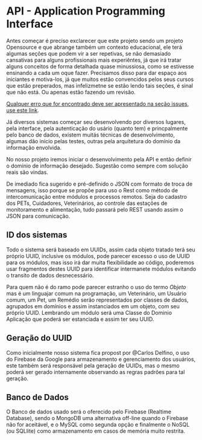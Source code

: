 API - Application Programming Interface
=======================================

Antes começar é preciso exclarecer que este projeto sendo um projeto Opensource e que abrange também um contexto educacional, ele terá algumas seções que podem vir a ser repetivas, se não demasiado cansativas para alguns profissionais mais experiêntes, já que irá tratar alguns conceitos de forma detalhada quase minussiosa, como se estivesse ensinando a cada um oque fazer. Precisamos disso para dar espaço aos iniciantes e motiva-los, já que muitos estão convencidos pelos seus cursos que estão preperados, mas infelizmetne se estão lendo tais seções, é sinal que não está. Ou apenas estão fazendo um revisão.

[Qualquer erro que for encontrado deve ser apresentado na seção issues, use este link](http://bit.ly/streetpet-sugestoes).

Já diversos sistemas começar seu desenvolvendo por diversos lugares, pela interface, pela autenticação do usário (quanto tem) e princpalmente pelo banco de dados, existem muitás técnicas de desenvolvimento, algumas dão inicio pelas testes, outras pela arquitetura do domínio da informação envolvida.

No nosso projeto iremos iniciar o desenvolvimento pela API e então definir o domínio de informação desejado. Sugestão como sempre com solução reais são vindas.

De imediado fica sugerido e pré-definido o JSON com formato de troca de mensagens, isso porque se propõe para uso o Rest como método de intercomunicação entre módulos e processos remotos. Seja do cadastro dos PETs, Cuidadores, Veterinários, ao controle das estações de monitoramento e alimentação, tudo passará pelo REST usando assim o JSON para comunicação.

## ID dos sistemas

Todo o sistema será baseado em UUIDs, assim cada objeto tratado terá seu próprio UUID, inclusive os módulos, pode parecer excesso o uso de UUID para os módulos, mas isso irá dar muita flexibilidade ao código, poderemos usar fragmentos destes UUID para identificar intermanete módulos evitando o transito de dados desnecessário.

Para quem não é do ramo pode parecer estranho o uso do termo *Objeto* mas é um linguajar comum na programação, um Veterinário, um Usuário comum, um Pet, um Remédio serão representados por classes de dados, agrupados em domínios e assim instanciados em um objeto, com seu próprio UUID. Lembrando um módulo será uma Classe do Dominio Aplicação que poderá ser estanciada e assim ter seu UUID.

## Geração do UUID

Como inicialmente nosso sistema fica propost por @Carlos Delfino, o uso do Firebase da Google para armazenamento e gerenciamento dos usuários, este também será responsável pela geração de UUIDs, mas o mesmo poderá ser gerado internamente observando as regras padrões para tal geração.

## Banco de Dados

O Banco de dados usado será o oferecido pelo Firebase (Realtime Database), sendo o MongoDB uma alternativa off-line quando o Firebase não for aceitável, e o MySQL como segunda opção e finalmente o NoSQL (ou SQLlite) como armazenamento em casos de memória muito restrita.
